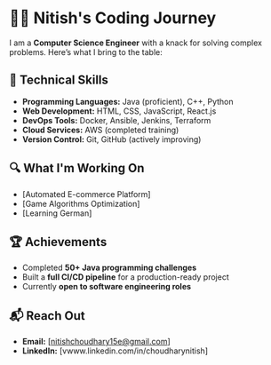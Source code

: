 # 👨‍💻 Nitish's Coding Journey

I am a **Computer Science Engineer** with a knack for solving complex problems. Here’s what I bring to the table:

## 🧰 Technical Skills
- **Programming Languages:** Java (proficient), C++, Python
- **Web Development:** HTML, CSS, JavaScript, React.js
- **DevOps Tools:** Docker, Ansible, Jenkins, Terraform
- **Cloud Services:** AWS (completed training)
- **Version Control:** Git, GitHub (actively improving)

## 🔍 What I'm Working On
- [Automated E-commerce Platform]
- [Game Algorithms Optimization]
- [Learning German]

## 🏆 Achievements
- Completed **50+ Java programming challenges**
- Built a **full CI/CD pipeline** for a production-ready project
- Currently **open to software engineering roles**


## 📬 Reach Out
- **Email:** [nitishchoudhary15e@gmail.com]
- **LinkedIn:** [vwww.linkedin.com/in/choudharynitish]


<!---
Nitishchoudhary4636/Nitishchoudhary4636 is a ✨ special ✨ repository because its `README.md` (this file) appears on your GitHub profile.
You can click the Preview link to take a look at your changes.
--->
